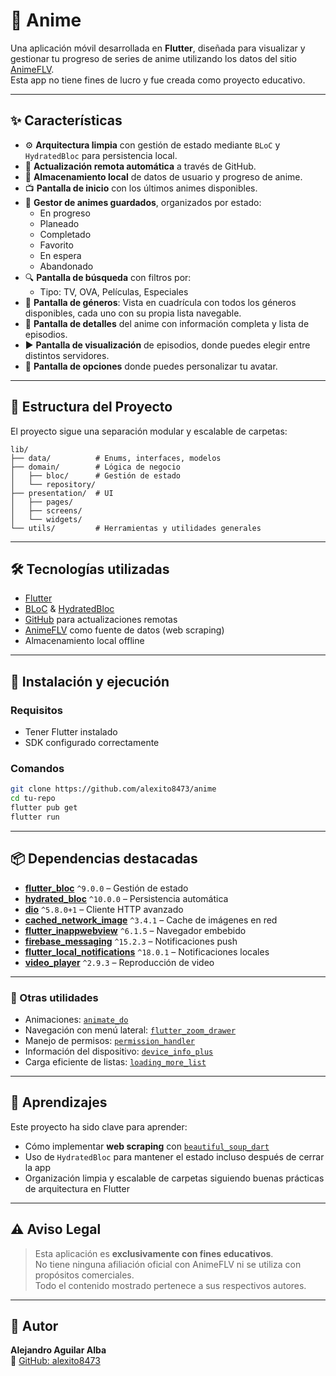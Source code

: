 # 📱 Anime

Una aplicación móvil desarrollada en **Flutter**, diseñada para visualizar y gestionar tu progreso de series de anime utilizando los datos del sitio [AnimeFLV](https://www3.animeflv.net/).  
Esta app no tiene fines de lucro y fue creada como proyecto educativo.

---

## ✨ Características

- ⚙️ **Arquitectura limpia** con gestión de estado mediante `BLoC` y `HydratedBloc` para persistencia local.
- 🔄 **Actualización remota automática** a través de GitHub.
- 📁 **Almacenamiento local** de datos de usuario y progreso de anime.
- 📺 **Pantalla de inicio** con los últimos animes disponibles.
- 💾 **Gestor de animes guardados**, organizados por estado:
    - En progreso
    - Planeado
    - Completado
    - Favorito
    - En espera
    - Abandonado
- 🔍 **Pantalla de búsqueda** con filtros por:
    - Tipo: TV, OVA, Películas, Especiales
- 🧩 **Pantalla de géneros**: Vista en cuadrícula con todos los géneros disponibles, cada uno con su propia lista navegable.
- 📄 **Pantalla de detalles** del anime con información completa y lista de episodios.
- ▶️ **Pantalla de visualización** de episodios, donde puedes elegir entre distintos servidores.
- 🧑 **Pantalla de opciones** donde puedes personalizar tu avatar.

---

## 🧱 Estructura del Proyecto

El proyecto sigue una separación modular y escalable de carpetas:

```plaintext
lib/
├── data/          # Enums, interfaces, modelos
├── domain/        # Lógica de negocio
│   ├── bloc/      # Gestión de estado
│   └── repository/
├── presentation/  # UI
│   ├── pages/
│   ├── screens/
│   └── widgets/
└── utils/         # Herramientas y utilidades generales
```
---
## 🛠 Tecnologías utilizadas

- [Flutter](https://flutter.dev/)
- [BLoC](https://bloclibrary.dev/) & [HydratedBloc](https://pub.dev/packages/hydrated_bloc)
- [GitHub](https://github.com/) para actualizaciones remotas
- [AnimeFLV](https://www3.animeflv.net/) como fuente de datos (web scraping)
- Almacenamiento local offline

---
## 🚀 Instalación y ejecución

### Requisitos

- Tener Flutter instalado
- SDK configurado correctamente

### Comandos

```bash
git clone https://github.com/alexito8473/anime
cd tu-repo
flutter pub get
flutter run
```

---

## 📦 Dependencias destacadas

- **[flutter_bloc](https://pub.dev/packages/flutter_bloc)** `^9.0.0` – Gestión de estado
- **[hydrated_bloc](https://pub.dev/packages/hydrated_bloc)** `^10.0.0` – Persistencia automática
- **[dio](https://pub.dev/packages/dio)** `^5.8.0+1` – Cliente HTTP avanzado
- **[cached_network_image](https://pub.dev/packages/cached_network_image)** `^3.4.1` – Cache de imágenes en red
- **[flutter_inappwebview](https://pub.dev/packages/flutter_inappwebview)** `^6.1.5` – Navegador embebido
- **[firebase_messaging](https://pub.dev/packages/firebase_messaging)** `^15.2.3` – Notificaciones push
- **[flutter_local_notifications](https://pub.dev/packages/flutter_local_notifications)** `^18.0.1` – Notificaciones locales
- **[video_player](https://pub.dev/packages/video_player)** `^2.9.3` – Reproducción de video

---
### 🔧 Otras utilidades

- Animaciones: [`animate_do`](https://pub.dev/packages/animate_do)
- Navegación con menú lateral: [`flutter_zoom_drawer`](https://pub.dev/packages/flutter_zoom_drawer)
- Manejo de permisos: [`permission_handler`](https://pub.dev/packages/permission_handler)
- Información del dispositivo: [`device_info_plus`](https://pub.dev/packages/device_info_plus)
- Carga eficiente de listas: [`loading_more_list`](https://pub.dev/packages/loading_more_list)

---

## 🧠 Aprendizajes

Este proyecto ha sido clave para aprender:

- Cómo implementar **web scraping** con [`beautiful_soup_dart`](https://pub.dev/packages/beautiful_soup_dart)
- Uso de `HydratedBloc` para mantener el estado incluso después de cerrar la app
- Organización limpia y escalable de carpetas siguiendo buenas prácticas de arquitectura en Flutter


---

## ⚠️ Aviso Legal

> Esta aplicación es **exclusivamente con fines educativos**.  
> No tiene ninguna afiliación oficial con AnimeFLV ni se utiliza con propósitos comerciales.  
> Todo el contenido mostrado pertenece a sus respectivos autores.

---

## 👤 Autor

**Alejandro Aguilar Alba**  
🔗 [GitHub: alexito8473](https://github.com/alexito8473)